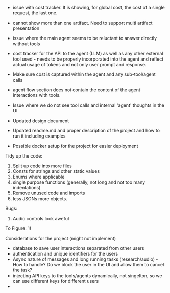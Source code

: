 - issue with cost tracker. It is showing, for global cost, the cost of a single request, the last one.
- cannot show more than one artifact. Need to support multi artifact presentation
- issue where the main agent seems to be reluctant to answer directly without tools

- cost tracker for the API to the agent (LLM) as well as any other external tool used - needs to be properly incorporated into the agent and reflect actual usage of tokens and not only user prompt and response.
- Make sure cost is captured within the agent and any sub-tool/agent calls
- agent flow section does not contain the content of the agent interactions with tools.

- Issue where we do not see tool calls and internal 'agent' thoughts in the UI

- Updated design document
- Updated readme.md and proper description of the project and how to run it including examples
- Possible docker setup for the project for easier deployment


Tidy up the code:
1) Split up code into more files
2) Consts for strings and other static values
3) Enums where applicable
4) single purpose functions (generally, not long and not too  many indentations)
5) Remove unused code and imports
6) less JSONs more objects. 


Bugs:
1) Audio controls look aweful


To Figure:
1) 



Considerations for the project (might not implement)
- database to save user interactions separated from other users
- authentication and unique identifiers for the users
- Async nature of messages and long running tasks (research/audio) - How to handle? Do we block the user in the UI and allow them to cancel the task?
- injecting API keys to the tools/agents dynamically, not singelton, so we can use different keys for different users
- 
